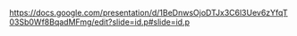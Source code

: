 https://docs.google.com/presentation/d/1BeDnwsOjoDTJx3C6l3Uev6zYfqT03Sb0Wf8BqadMFmg/edit?slide=id.p#slide=id.p